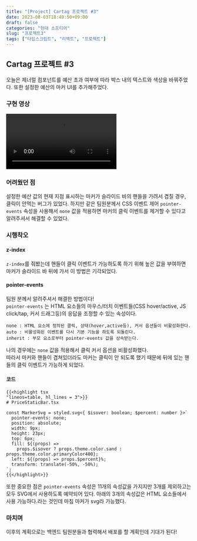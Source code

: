 ```yaml
---
title: "[Project] Cartag 프로젝트 #3"
date: 2023-08-03T18:49:50+09:00
draft: false
categories: "현대 소프티어"
slug: "프로젝트3"
tags: ["타입스크립트", "리액트", "프로젝트"]
---
```


## Cartag 프로젝트 #3

오늘은 제너럴 컴포넌트를 예산 초과 여부에 따라 박스 내의 텍스트와 색상을 바꿔주었다. 또한 설정한 예산의 마커 UI를 추가해주었다.

### 구현 영상

<video controls>
  <source src="
https://github.com/kimdaye77/Hugo-blog/assets/63107805/402b4cb1-65df-4cb5-a3f4-59e2dc0d45c4" type="video/mp4" />
</video>

### 어려웠던 점

설정한 예산 값의 현재 지점 표시하는 마커가 슬라이드 바의 핸들을 가려서 겹칠 경우, 클릭이 안먹는 버그가 있었다.
하지만 같은 팀원분께서 CSS 이벤트 제어 `pointer-events` 속성을 사용해서 `none` 값을 적용하면 마커의 클릭 이벤트를 제거할 수 있다고 알려주셔서 해결할 수 있었다.

### 시행착오

#### z-index

`z-index`를 줘봤는데 핸들이 클릭 이벤트가 가능하도록 하기 위해 높은 값을 부여하면 마커가 슬라이드 바 뒤에 가서 이 방법은 기각되었다.

#### pointer-events

팀원 분께서 알려주셔서 해결한 방법이다!<br>
`pointer-events` 는 HTML 요소들의 마우스/터치 이벤트들(CSS hover/active, JS click/tap, 커서 드래그등)의 응답을 조정할 수 있는 속성이다.

```
none : HTML 요소에 정의된 클릭, 상태(hover,active등), 커서 옵션들이 비활성화한다.
auto : 비활성화된 이벤트를 다시 기본 기능을 하도록 되돌린다.
inherit : 부모 요소로부터 pointer-events 값을 상속받는다.
```

나의 경우에는 `none` 값을 적용해서 클릭 커서 옵션을 비활성화했다.<br>
따라서 마커와 핸들이 겹쳐있더라도 마커는 클릭이 안 되도록 했기 때문에 뒤에 있는 핸들의 클릭 이벤트가 가능하게 되었다.

#### 코드

```
{{<highlight tsx
"lineos=table, hl_lines = 3">}}
# PriceStaticBar.tsx

const MarkerSvg = styled.svg<{ $isover: boolean; $percent: number }>`
  pointer-events: none;
  position: absolute;
  width: 9px;
  height: 23px;
  top: 6px;
  fill: ${(props) =>
    props.$isover ? props.theme.color.sand : props.theme.color.primaryColor400};
  left: ${(props) => props.$percent}%;
  transform: translate(-50%, -50%);
`;
{{</highlight>}}
```

또한 중요한 점은 `pointer-events` 속성은 11개의 속성값을 가지지만 3개를 제외하고는 모두 SVG에서 사용하도록 예약되어 있다. 아래의 3개의 속성값은 HTML 요소들에서 사용 가능하다.라는 것인데 마침 마커가 svg라 가능했다.

### 마치며

이후의 계획으로는 백엔드 팀원분들과 협력해서 배포를 할 계획인데 기대가 된다!
